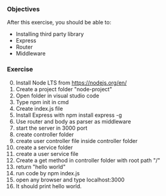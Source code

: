 ### Objectives

After this exercise, you should be able to:

- Installing third party library
- Express
- Router
- Middleware

### Exercise

0. Install Node LTS from https://nodejs.org/en/
1. Create a project folder "node-project"
2. Open folder in visual studio code
3. Type npm init in cmd
4. Create index.js file 
5. Install Express with npm install express -g 
6. Use router and body as parser as middleware
7. start the server in 3000 port
8. create controller folder
9. create user controller file inside controller folder
10. create a service folder
11. create a user service file
12. Create a get method in controller folder with root path "/"
13. return "hello world"
14. run code by npm index.js
15. open any browser and type localhost:3000
16. It should print hello world.